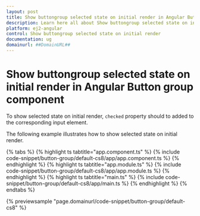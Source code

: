 ```yaml
---
layout: post
title: Show buttongroup selected state on initial render in Angular Button group component | Syncfusion
description: Learn here all about Show buttongroup selected state on initial render in Syncfusion Angular Button group component of Syncfusion Essential JS 2 and more.
platform: ej2-angular
control: Show buttongroup selected state on initial render 
documentation: ug
domainurl: ##DomainURL##
---
```


# Show buttongroup selected state on initial render in Angular Button group component

To show selected state on initial render, `checked` property should to added to the corresponding input element.

The following example illustrates how to show selected state on initial render.

{% tabs %}
{% highlight ts tabtitle="app.component.ts" %}
{% include code-snippet/button-group/default-cs8/app/app.component.ts %}
{% endhighlight %}
{% highlight ts tabtitle="app.module.ts" %}
{% include code-snippet/button-group/default-cs8/app/app.module.ts %}
{% endhighlight %}
{% highlight ts tabtitle="main.ts" %}
{% include code-snippet/button-group/default-cs8/app/main.ts %}
{% endhighlight %}
{% endtabs %}
  
{% previewsample "page.domainurl/code-snippet/button-group/default-cs8" %}